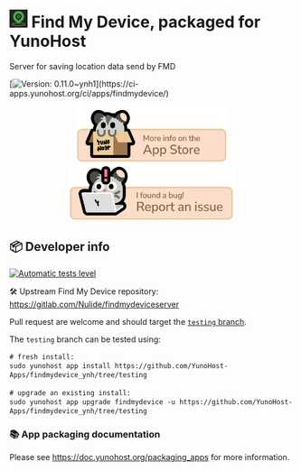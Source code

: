 <!--
N.B.: This README was automatically generated by <https://github.com/YunoHost/apps_tools/blob/main/readme_generator>
It shall NOT be edited by hand.
-->

<h1>
  <img src="https://raw.githubusercontent.com/YunoHost/apps/main/logos/findmydevice.png" width="32px" alt="Logo of Find My Device">
  Find My Device, packaged for YunoHost
</h1>

Server for saving location data send by FMD

[![Version: 0.11.0~ynh1](https://img.shields.io/badge/Version-0.11.0~ynh1-rgba(0,150,0,1)?style=for-the-badge)](https://ci-apps.yunohost.org/ci/apps/findmydevice/)

<div align="center">
<a href="https://apps.yunohost.org/app/findmydevice"><img height="100px" src="https://github.com/YunoHost/yunohost-artwork/raw/refs/heads/main/badges/neopossum-badges/badge_more_info_on_the_appstore.svg"/></a>
<a href="https://github.com/YunoHost-Apps/findmydevice_ynh/issues"><img height="100px" src="https://github.com/YunoHost/yunohost-artwork/raw/refs/heads/main/badges/neopossum-badges/badge_report_an_issue.svg"/></a>
</div>

## 📦 Developer info

[![Automatic tests level](https://apps.yunohost.org/badge/cilevel/findmydevice)](https://ci-apps.yunohost.org/ci/apps/findmydevice/)

🛠️ Upstream Find My Device repository: <https://gitlab.com/Nulide/findmydeviceserver>

Pull request are welcome and should target the [`testing` branch](https://github.com/YunoHost-Apps/findmydevice_ynh/tree/testing).

The `testing` branch can be tested using:
```
# fresh install:
sudo yunohost app install https://github.com/YunoHost-Apps/findmydevice_ynh/tree/testing

# upgrade an existing install:
sudo yunohost app upgrade findmydevice -u https://github.com/YunoHost-Apps/findmydevice_ynh/tree/testing
```

### 📚 App packaging documentation

Please see <https://doc.yunohost.org/packaging_apps> for more information.